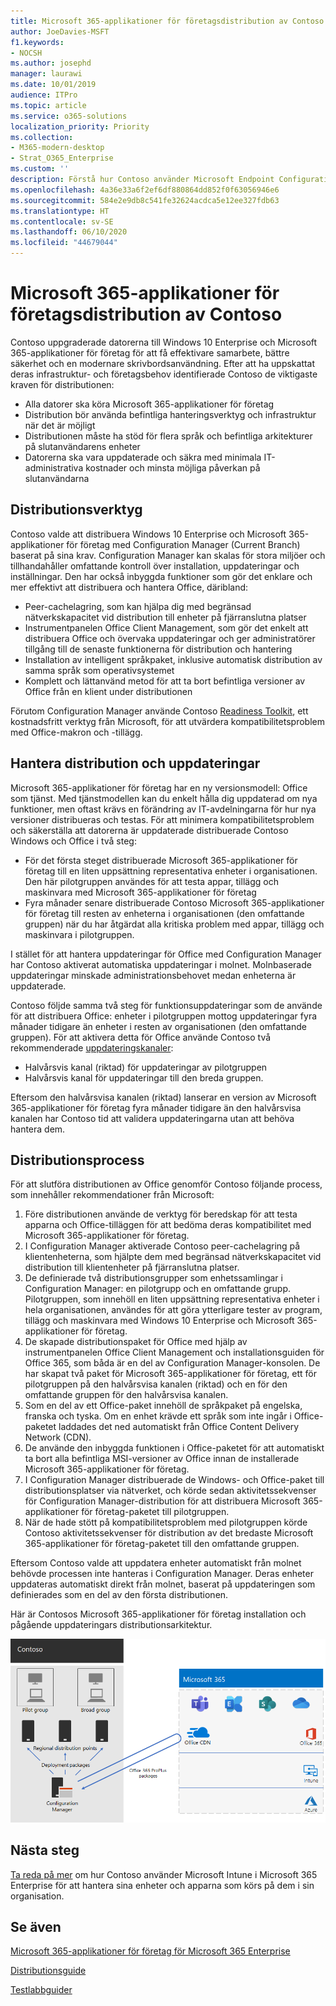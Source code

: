 ```yaml
---
title: Microsoft 365-applikationer för företagsdistribution av Contoso
author: JoeDavies-MSFT
f1.keywords:
- NOCSH
ms.author: josephd
manager: laurawi
ms.date: 10/01/2019
audience: ITPro
ms.topic: article
ms.service: o365-solutions
localization_priority: Priority
ms.collection:
- M365-modern-desktop
- Strat_O365_Enterprise
ms.custom: ''
description: Förstå hur Contoso använder Microsoft Endpoint Configuration Manager för att distribuera Microsoft 365-applikationer för företag.
ms.openlocfilehash: 4a36e33a6f2ef6df880864dd852f0f63056946e6
ms.sourcegitcommit: 584e2e9db8c541fe32624acdca5e12ee327fdb63
ms.translationtype: HT
ms.contentlocale: sv-SE
ms.lasthandoff: 06/10/2020
ms.locfileid: "44679044"
---
```

# <a name="microsoft-365-apps-for-enterprise-deployment-for-contoso"></a>Microsoft 365-applikationer för företagsdistribution av Contoso

Contoso uppgraderade datorerna till Windows 10 Enterprise och Microsoft 365-applikationer för företag för att få effektivare samarbete, bättre säkerhet och en modernare skrivbordsanvändning. Efter att ha uppskattat deras infrastruktur- och företagsbehov identifierade Contoso de viktigaste kraven för distributionen:

- Alla datorer ska köra Microsoft 365-applikationer för företag
- Distribution bör använda befintliga hanteringsverktyg och infrastruktur när det är möjligt
- Distributionen måste ha stöd för flera språk och befintliga arkitekturer på slutanvändarens enheter
- Datorerna ska vara uppdaterade och säkra med minimala IT-administrativa kostnader och minsta möjliga påverkan på slutanvändarna

## <a name="deployment-tools"></a>Distributionsverktyg

Contoso valde att distribuera Windows 10 Enterprise och Microsoft 365-applikationer för företag med Configuration Manager (Current Branch) baserat på sina krav. Configuration Manager kan skalas för stora miljöer och tillhandahåller omfattande kontroll över installation, uppdateringar och inställningar. Den har också inbyggda funktioner som gör det enklare och mer effektivt att distribuera och hantera Office, däribland:

- Peer-cachelagring, som kan hjälpa dig med begränsad nätverkskapacitet vid distribution till enheter på fjärranslutna platser
- Instrumentpanelen Office Client Management, som gör det enkelt att distribuera Office och övervaka uppdateringar och ger administratörer tillgång till de senaste funktionerna för distribution och hantering
- Installation av intelligent språkpaket, inklusive automatisk distribution av samma språk som operativsystemet
- Komplett och lättanvänd metod för att ta bort befintliga versioner av Office från en klient under distributionen

Förutom Configuration Manager använde Contoso [Readiness Toolkit](https://docs.microsoft.com/deployoffice/readiness-toolkit-application-compatibility-microsoft-365-apps), ett kostnadsfritt verktyg från Microsoft, för att utvärdera kompatibilitetsproblem med Office-makron och -tillägg.

## <a name="managing-the-deployment-and-updates"></a>Hantera distribution och uppdateringar

Microsoft 365-applikationer för företag har en ny versionsmodell: Office som tjänst. Med tjänstmodellen kan du enkelt hålla dig uppdaterad om nya funktioner, men oftast krävs en förändring av IT-avdelningarna för hur nya versioner distribueras och testas. För att minimera kompatibilitetsproblem och säkerställa att datorerna är uppdaterade distribuerade Contoso Windows och Office i två steg: 

- För det första steget distribuerade Microsoft 365-applikationer för företag till en liten uppsättning representativa enheter i organisationen. Den här pilotgruppen användes för att testa appar, tillägg och maskinvara med Microsoft 365-applikationer för företag
- Fyra månader senare distribuerade Contoso Microsoft 365-applikationer för företag till resten av enheterna i organisationen (den omfattande gruppen) när du har åtgärdat alla kritiska problem med appar, tillägg och maskinvara i pilotgruppen. 

I stället för att hantera uppdateringar för Office med Configuration Manager har Contoso aktiverat automatiska uppdateringar i molnet. Molnbaserade uppdateringar minskade administrationsbehovet medan enheterna är uppdaterade. 

Contoso följde samma två steg för funktionsuppdateringar som de använde för att distribuera Office: enheter i pilotgruppen mottog uppdateringar fyra månader tidigare än enheter i resten av organisationen (den omfattande gruppen). För att aktivera detta för Office använde Contoso två rekommenderade [uppdateringskanaler](https://docs.microsoft.com/DeployOffice/overview-update-channels): 

- Halvårsvis kanal (riktad) för uppdateringar av pilotgruppen 
- Halvårsvis kanal för uppdateringar till den breda gruppen. 

Eftersom den halvårsvisa kanalen (riktad) lanserar en version av Microsoft 365-applikationer för företag fyra månader tidigare än den halvårsvisa kanalen har Contoso tid att validera uppdateringarna utan att behöva hantera dem. 

## <a name="deployment-process"></a>Distributionsprocess

För att slutföra distributionen av Office genomför Contoso följande process, som innehåller rekommendationer från Microsoft:

1. Före distributionen använde de verktyg för beredskap för att testa apparna och Office-tilläggen för att bedöma deras kompatibilitet med Microsoft 365-applikationer för företag.
2. I Configuration Manager aktiverade Contoso peer-cachelagring på klientenheterna, som hjälpte dem med begränsad nätverkskapacitet vid distribution till klientenheter på fjärranslutna platser. 
3. De definierade två distributionsgrupper som enhetssamlingar i Configuration Manager: en pilotgrupp och en omfattande grupp. Pilotgruppen, som innehöll en liten uppsättning representativa enheter i hela organisationen, användes för att göra ytterligare tester av program, tillägg och maskinvara med Windows 10 Enterprise och Microsoft 365-applikationer för företag. 
4. De skapade distributionspaket för Office med hjälp av instrumentpanelen Office Client Management och installationsguiden för Office 365, som båda är en del av Configuration Manager-konsolen. De har skapat två paket för Microsoft 365-applikationer för företag, ett för pilotgruppen på den halvårsvisa kanalen (riktad) och en för den omfattande gruppen för den halvårsvisa kanalen. 
5. Som en del av ett Office-paket innehöll de språkpaket på engelska, franska och tyska. Om en enhet krävde ett språk som inte ingår i Office-paketet laddades det ned automatiskt från Office Content Delivery Network (CDN).
6. De använde den inbyggda funktionen i Office-paketet för att automatiskt ta bort alla befintliga MSI-versioner av Office innan de installerade Microsoft 365-applikationer för företag.
7. I Configuration Manager distribuerade de Windows- och Office-paket till distributionsplatser via nätverket, och körde sedan aktivitetssekvenser för Configuration Manager-distribution för att distribuera Microsoft 365-applikationer för företag-paketet till pilotgruppen.
8. När de hade stött på kompatibilitetsproblem med pilotgruppen körde Contoso aktivitetssekvenser för distribution av det bredaste Microsoft 365-applikationer för företag-paketet till den omfattande gruppen.

Eftersom Contoso valde att uppdatera enheter automatiskt från molnet behövde processen inte hanteras i Configuration Manager. Deras enheter uppdateras automatiskt direkt från molnet, baserat på uppdateringen som definierades som en del av den första distributionen. 

Här är Contosos Microsoft 365-applikationer för företag installation och pågående uppdateringars distributionsarkitektur.

![Contosos Microsoft 365-applikationer för företag distribution av infrastruktur](../media/contoso-o365pp/contoso-o365pp-fig1.png)
 
## <a name="next-step"></a>Nästa steg

[Ta reda på mer](contoso-mdm.md) om hur Contoso använder Microsoft Intune i Microsoft 365 Enterprise för att hantera sina enheter och apparna som körs på dem i sin organisation.

## <a name="see-also"></a>Se även

[Microsoft 365-applikationer för företag för Microsoft 365 Enterprise](office365proplus-infrastructure.md)

[Distributionsguide](deploy-microsoft-365-enterprise.md)

[Testlabbguider](m365-enterprise-test-lab-guides.md)
